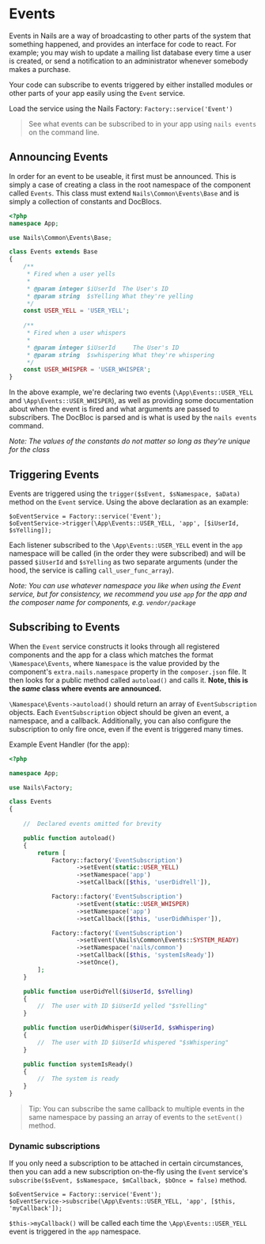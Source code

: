 # Events

Events in Nails are a way of broadcasting to other parts of the system that something happened, and provides an interface for code to react. For example; you may wish to update a mailing list database every time a user is created, or send a notification to an administrator whenever somebody makes a purchase.

Your code can subscribe to events triggered by either installed modules or other parts of your app easily using the `Event` service.

Load the service using the Nails Factory: `Factory::service('Event')`

> See what events can be subscribed to in your app using `nails events` on the command line.



## Announcing Events

In order for an event to be useable, it first must be announced. This is simply a case of creating a class in the root namespace of the component called `Events`. This class must extend `Nails\Common\Events\Base` and is simply a collection of constants and DocBlocs.


```php
<?php
namespace App;

use Nails\Common\Events\Base;

class Events extends Base
{
    /**
     * Fired when a user yells
     *
     * @param integer $iUserId  The User's ID
     * @param string  $sYelling What they're yelling
     */
    const USER_YELL = 'USER_YELL';
    
    /**
     * Fired when a user whispers
     *
     * @param integer $iUserId     The User's ID
     * @param string  $swhispering What they're whispering
     */
    const USER_WHISPER = 'USER_WHISPER';
}
```

In the above example, we're declaring two events (`\App\Events::USER_YELL` and `\App\Events::USER_WHISPER`), as well as providing some documentation about when the event is fired and what arguments are passed to subscribers. The DocBloc is parsed and is what is used by the `nails events` command.

*Note: The values of the constants do not matter so long as they're unique for the class*



## Triggering Events

Events are triggered using the `trigger($sEvent, $sNamespace, $aData)` method on the `Event` service. Using the above declaration as an example:

    $oEventService = Factory::service('Event');
    $oEventService->trigger(\App\Events::USER_YELL, 'app', [$iUserId, $sYelling]);

Each listener subscribed to the `\App\Events::USER_YELL` event in the `app` namespace will be called (in the order they were subscribed) and will be passed `$iUserId` and `$sYelling` as two separate arguments (under the hood, the service is calling `call_user_func_array`).

*Note: You can use whatever namespace you like when using the Event service, but for consistency, we recommend you use `app` for the app and the composer name for components, e.g. `vendor/package`*





## Subscribing to Events


When the `Event` service constructs it looks through all registered components and the app for a class which matches the format `\Namespace\Events`, where `Namespace` is the value provided by the component's `extra.nails.namespace` property in the `composer.json` file. It then looks for a public method called `autoload()` and calls it. **Note, this is the _same_ class where events are announced.**

`\Namespace\Events->autoload()` should return an array of `EventSubscription` objects. Each `EventSubscription` object should be given an event, a namespace, and a callback. Additionally, you can also configure the subscription to only fire once, even if the event is triggered many times.


Example Event Handler (for the app):

```php
<?php

namespace App;

use Nails\Factory;

class Events
{
    
    //  Declared events omitted for brevity

    public function autoload()
    {
        return [
            Factory::factory('EventSubscription')
                   ->setEvent(static::USER_YELL)
                   ->setNamespace('app')
                   ->setCallback([$this, 'userDidYell']),

            Factory::factory('EventSubscription')
                   ->setEvent(static::USER_WHISPER)
                   ->setNamespace('app')
                   ->setCallback([$this, 'userDidWhisper']),

            Factory::factory('EventSubscription')
                   ->setEvent(\Nails\Common\Events::SYSTEM_READY)
                   ->setNamespace('nails/common')
                   ->setCallback([$this, 'systemIsReady'])
                   ->setOnce(),
        ];
    }

    public function userDidYell($iUserId, $sYelling)
    {
        //  The user with ID $iUserId yelled "$sYelling"
    }

    public function userDidWhisper($iUserId, $sWhispering)
    {
        //  The user with ID $iUserId whispered "$sWhispering"
    }

    public function systemIsReady()
    {
        //  The system is ready
    }
}
```


> Tip: You can subscribe the same callback to multiple events in the same namespace by passing an array of events to the `setEvent()` method.


### Dynamic subscriptions

If you only need a subscription to be attached in certain circumstances, then you can add a new subscription on-the-fly using the `Event` service's `subscribe($sEvent, $sNamespace, $mCallback, $bOnce = false)` method.

    $oEventService = Factory::service('Event');
    $oEventService->subscribe(\App\Events::USER_YELL, 'app', [$this, 'myCallback']);

`$this->myCallback()` will be called each time the `\App\Events::USER_YELL` event is triggered in the `app` namespace.

